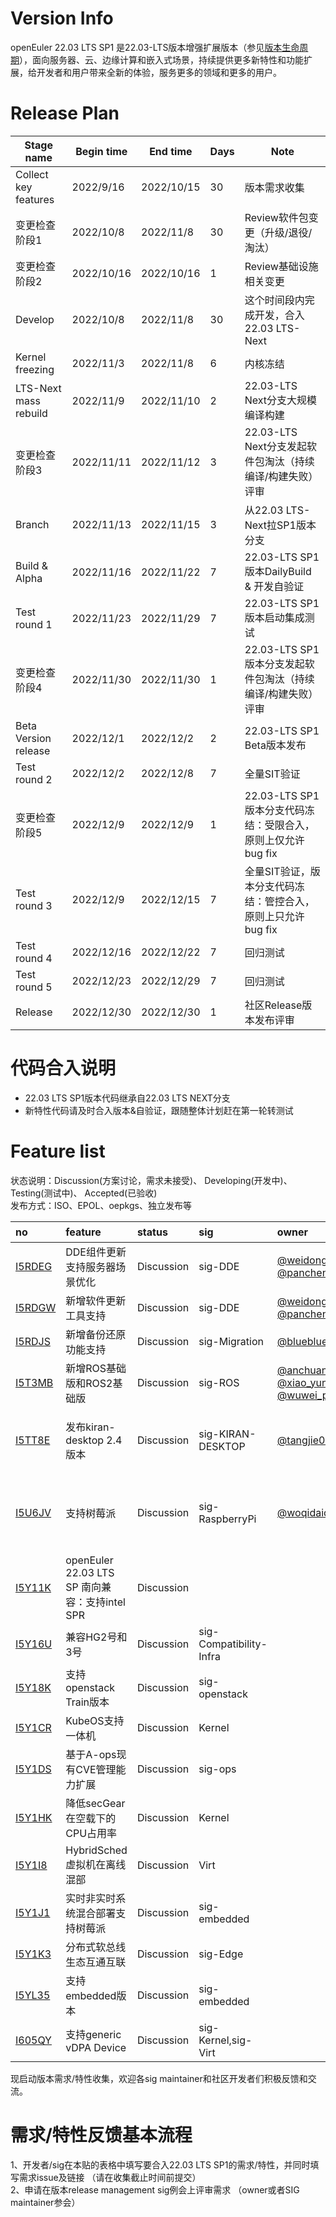 # Version Info
openEuler 22.03 LTS SP1 是22.03-LTS版本增强扩展版本（参见[版本生命周期](https://www.openeuler.org/zh/other/lifecycle/)），面向服务器、云、边缘计算和嵌入式场景，持续提供更多新特性和功能扩展，给开发者和用户带来全新的体验，服务更多的领域和更多的用户。<br>


# Release Plan

| Stage  name            | Begin time | End time   | Days | Note                                                       |
| --------------------   | ---------- | ---------- | ---- | -----------------------------------------                  |
| Collect key features   | 2022/9/16  | 2022/10/15 | 30   | 版本需求收集                                                |
| 变更检查阶段1           | 2022/10/8  | 2022/11/8  | 30   | Review软件包变更（升级/退役/淘汰）                            |
| 变更检查阶段2           | 2022/10/16 | 2022/10/16 | 1    | Review基础设施相关变更                                       |
| Develop                | 2022/10/8  | 2022/11/8  | 30   | 这个时间段内完成开发，合入22.03  LTS-Next                     |
| Kernel freezing        | 2022/11/3  | 2022/11/8  | 6    | 内核冻结                                                    |
| LTS-Next mass rebuild  | 2022/11/9  | 2022/11/10 | 2    | 22.03-LTS Next分支大规模编译构建                              |
| 变更检查阶段3           | 2022/11/11 | 2022/11/12 | 3    | 22.03-LTS Next分支发起软件包淘汰（持续编译/构建失败）评审        |
| Branch                 | 2022/11/13 | 2022/11/15 | 3    | 从22.03 LTS-Next拉SP1版本分支                                 |
| Build & Alpha          | 2022/11/16 | 2022/11/22 | 7    | 22.03-LTS SP1版本DailyBuild  & 开发自验证                      |
| Test round 1           | 2022/11/23 | 2022/11/29 | 7    | 22.03-LTS SP1版本启动集成测试                                  |
| 变更检查阶段4           | 2022/11/30 | 2022/11/30 | 1    | 22.03-LTS SP1版本分支发起软件包淘汰（持续编译/构建失败）评审      | 
| Beta Version release   | 2022/12/1  | 2022/12/2  | 2    | 22.03-LTS SP1 Beta版本发布                                    |
| Test round 2           | 2022/12/2  | 2022/12/8  | 7    | 全量SIT验证                                                   |
| 变更检查阶段5           | 2022/12/9  | 2022/12/9  | 1    | 22.03-LTS SP1版本分支代码冻结：受限合入，原则上仅允许bug fix     | 
| Test round 3           | 2022/12/9  | 2022/12/15 | 7    | 全量SIT验证，版本分支代码冻结：管控合入，原则上只允许bug fix      |
| Test round 4           | 2022/12/16 | 2022/12/22 | 7    | 回归测试                                                      |
| Test round 5           | 2022/12/23 | 2022/12/29 | 7    | 回归测试                                                      |
| Release                | 2022/12/30 | 2022/12/30 | 1    | 社区Release版本发布评审                                        |

# 代码合入说明
- 22.03 LTS SP1版本代码继承自22.03 LTS NEXT分支 <br>
- 新特性代码请及时合入版本&自验证，跟随整体计划赶在第一轮转测试



# Feature list
状态说明：Discussion(方案讨论，需求未接受)、 Developing(开发中)、 Testing(测试中)、 Accepted(已验收) <br>
发布方式：ISO、EPOL、oepkgs、独立发布等

|no|feature|status|sig|owner|发布方式|涉及软件包列表|
|:----|:---|:---|:--|:----|:----|:----|
|[I5RDEG](https://gitee.com/openeuler/release-management/issues/I5RDEG) | DDE组件更新支持服务器场景优化 | Discussion | sig-DDE | [@weidongkl](https://gitee.com/weidongkl) [@panchenbo](https://gitee.com/panchenbo) | EPOL |     |
|[I5RDGW](https://gitee.com/openeuler/release-management/issues/I5RDGW)|新增软件更新工具支持|Discussion|sig-DDE|[@weidongkl](https://gitee.com/weidongkl) [@panchenbo](https://gitee.com/panchenbo)|EPOL|deepin-upgrade-tool|
|[I5RDJS](https://gitee.com/openeuler/release-management/issues/I5RDJS)|新增备份还原功能支持|Discussion|sig-Migration|[@blueblue](https://gitee.com/blublue)|EPOL|ubackup|
|[I5T3MB](https://gitee.com/openeuler/release-management/issues/I5T3MB)|新增ROS基础版和ROS2基础版|Discussion|sig-ROS|[@anchuanxu](https://gitee.com/anchuanxu) [@xiao_yun_wang](https://gitee.com/xiao_yun_wang) [@wuwei_plct](https://gitee.com/wuwei_plct)|EPOL|ros_comm ros_base|
|[I5TT8E](https://gitee.com/openeuler/release-management/issues/I5TT8E)|发布kiran-desktop 2.4版本|Discussion|sig-KIRAN-DESKTOP|[@tangjie02](https://gitee.com/tangjie02)|EPOL|kiran-control-panel,kiran-cc-daemon,kiran-qt5-integration,kiran-session-manager,kiran-log|
|[I5U6JV](https://gitee.com/openeuler/release-management/issues/I5U6JV)|支持树莓派|Discussion|sig-RaspberryPi|[@woqidaideshi](https://gitee.com/woqidaideshi)|EPOL|raspberrypi-firmware,raspberrypi-bluetooth,raspi-config,pigpio,raspberrypi-userland,raspberrypi-eeprom|
|[I5Y11K](https://gitee.com/openeuler/release-management/issues/I5Y11K)|openEuler 22.03 LTS SP 南向兼容：支持intel SPR|Discussion|||ISO|kernel,gcc|
|[I5Y16U](https://gitee.com/openeuler/release-management/issues/I5Y16U)|兼容HG2号和3号|Discussion|sig-Compatibility-Infra||ISO||
|[I5Y18K](https://gitee.com/openeuler/release-management/issues/I5Y18K)|支持openstack Train版本|Discussion|sig-openstack||EPOL||
|[I5Y1CR](https://gitee.com/openeuler/release-management/issues/I5Y1CR)|KubeOS支持一体机|Discussion|Kernel||EPOL||
|[I5Y1DS](https://gitee.com/openeuler/release-management/issues/I5Y1DS)|基于A-ops现有CVE管理能力扩展|Discussion|sig-ops||EPOL||
|[I5Y1HK](https://gitee.com/openeuler/release-management/issues/I5Y1HK)|降低secGear在空载下的CPU占用率|Discussion|Kernel||ISO||
|[I5Y1I8](https://gitee.com/openeuler/release-management/issues/I5Y1I8)|HybridSched虚拟机在离线混部|Discussion|Virt||EPOL||
|[I5Y1J1](https://gitee.com/openeuler/release-management/issues/I5Y1J1)|实时非实时系统混合部署支持树莓派|Discussion|sig-embedded||embedded||
|[I5Y1K3](https://gitee.com/openeuler/release-management/issues/I5Y1K3)|分布式软总线生态互通互联|Discussion|sig-Edge||EPOL||
|[I5YL35](https://gitee.com/openeuler/release-management/issues/I5YL35)|支持embedded版本|Discussion|sig-embedded||embedded||
|[I605QY](https://gitee.com/openeuler/release-management/issues/I605QY)|支持generic vDPA Device|Discussion|sig-Kernel,sig-Virt||ISO|kernel,qemu|

现启动版本需求/特性收集，欢迎各sig maintainer和社区开发者们积极反馈和交流。


# 需求/特性反馈基本流程 <br />
1、开发者/sig在本贴的表格中填写要合入22.03 LTS SP1的需求/特性，并同时填写需求issue及链接 （请在收集截止时间前提交）      <br>
2、申请在版本release management sig例会上评审需求 （owner或者SIG maintainer参会）
<br><br>
